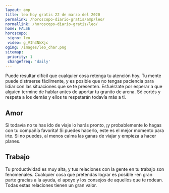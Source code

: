 ```yaml
---
layout: amp
title: leo hoy gratis 22 de marzo del 2020 
permalink: /horoscopo-diario-gratis/amp/leo/
normallink: /horoscopo-diario-gratis/leo/
home: FALSE
horoscopo:
 signo: leo
 video: g_VIh3NkXjc
ogimg: /images/leo_char.png
sitemap:
 priority: 1
 changefreq: 'daily'
---
```



Puede resultar difícil que cualquier cosa retenga tu atención hoy. Tu mente puede distraerse fácilmente, y es posible que no tengas paciencia para lidiar con las situaciones que se te presenten. Esfuérzate por esperar a que alguien termine de hablar antes de aportar tu granito de arena. Sé cortés y respeta a los demás y ellos te respetarán todavía más a ti.

## Amor

Si todavía no te has ido de viaje lo harás pronto, ¡y probablemente lo hagas con tu compañía favorita! Si puedes hacerlo, este es el mejor momento para irte. Si no puedes, al menos calma las ganas de viajar y empieza a hacer planes.

## Trabajo

Tu productividad es muy alta, y tus relaciones con la gente en tu trabajo son fenomenales. Cualquier cosa que pretendas lograr es posible -en gran parte gracias a la ayuda, el apoyo y los consejos de aquellos que te rodean. Todas estas relaciones tienen un gran valor.